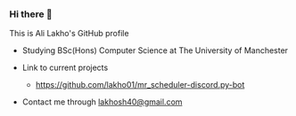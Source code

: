 ### Hi there 👋

This is Ali Lakho's GitHub profile

* Studying BSc(Hons) Computer Science at The University of Manchester
* Link to current projects
  * https://github.com/lakho01/mr_scheduler-discord.py-bot

* Contact me through lakhosh40@gmail.com

<!--
**lakho01/lakho01** is a ✨ _special_ ✨ repository because its `README.md` (this file) appears on your GitHub profile.

Here are some ideas to get you started:

- 🔭 I’m currently working on ...
- 🌱 I’m currently learning ...
- 👯 I’m looking to collaborate on ...
- 🤔 I’m looking for help with ...
- 💬 Ask me about ...
- 📫 How to reach me: ...
- 😄 Pronouns: ...
- ⚡ Fun fact: ...
-->
